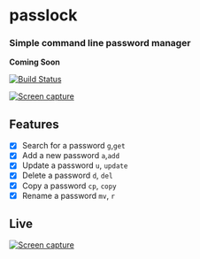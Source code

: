 # passlock
### Simple command line password manager
****Coming Soon****

[![Build Status](https://travis-ci.org/xdrop/PassLock.svg?branch=master)](https://travis-ci.org/xdrop/passlock)

[![Screen capture](http://xdrop.me/img/passlock-terminal.png)](https://github.com/xdrop/passlock)

## Features

- [x] Search for a password `g`,`get`
- [x] Add a new password `a`,`add`
- [x] Update a password `u`, `update`
- [x] Delete a password `d`, `del`
- [x] Copy a password `cp`, `copy`
- [x] Rename a password `mv`, `r`

## Live
[![Screen capture](http://xdrop.me/img/passlock.gif)](https://github.com/xdrop/passlock)

